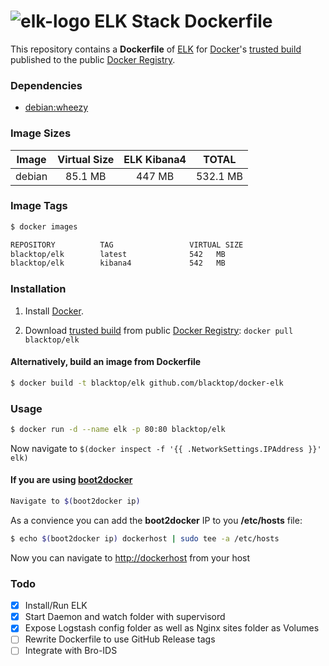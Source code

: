 ![elk-logo](https://raw.githubusercontent.com/blacktop/docker-elk/master/logo.png)
ELK Stack Dockerfile
===================

This repository contains a **Dockerfile** of [ELK](http://www.elasticsearch.org/overview/elkdownloads/) for [Docker](https://www.docker.io/)'s [trusted build](https://index.docker.io/u/blacktop/elk/) published to the public [Docker Registry](https://index.docker.io/).

### Dependencies

* [debian:wheezy](https://index.docker.io/_/debian/)

### Image Sizes
| Image | Virtual Size | ELK Kibana4   | TOTAL     |
|:------:|:-----------:|:-------------:|:---------:|
| debian | 85.1  MB    | 447 MB        | 532.1 MB  |

### Image Tags
```bash
$ docker images

REPOSITORY          TAG                 VIRTUAL SIZE
blacktop/elk        latest              542   MB
blacktop/elk        kibana4             542   MB
```

### Installation

1. Install [Docker](https://www.docker.io/).

2. Download [trusted build](https://index.docker.io/u/blacktop/elk/) from public [Docker Registry](https://index.docker.io/): `docker pull blacktop/elk`

#### Alternatively, build an image from Dockerfile
```bash
$ docker build -t blacktop/elk github.com/blacktop/docker-elk
```
### Usage
```bash
$ docker run -d --name elk -p 80:80 blacktop/elk
```
Now navigate to `$(docker inspect -f '{{ .NetworkSettings.IPAddress }}' elk)`

#### If you are using [boot2docker](http://boot2docker.io)

```bash
Navigate to $(boot2docker ip)
```
As a convience you can add the **boot2docker** IP to you **/etc/hosts** file:

```bash
$ echo $(boot2docker ip) dockerhost | sudo tee -a /etc/hosts
```
Now you can navigate to [http://dockerhost](http://dockerhost) from your host

### Todo
- [x] Install/Run ELK
- [x] Start Daemon and watch folder with supervisord
- [x] Expose Logstash config folder as well as Nginx sites folder as Volumes
- [ ] Rewrite Dockerfile to use GitHub Release tags
- [ ] Integrate with Bro-IDS
